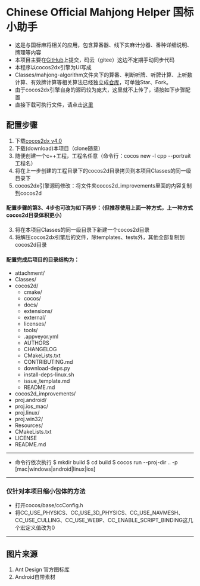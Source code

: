 Chinese Official Mahjong Helper 国标小助手
=========
- 这是与国标麻将相关的应用，包含算番器、线下实麻计分器、番种详细说明、牌理等内容
- 本项目主要在[GitHub](https://github.com/summerinsects/ChineseOfficialMahjongHelper)上提交，码云（gitee）这边不定期手动同步代码
- 本程序以cocos2dx引擎为UI写成
- Classes/mahjong-algorithm文件夹下的算番、判断听牌、听牌计算、上听数计算、有效牌计算等相关算法已经独立成[仓库](https://github.com/summerinsects/ChineseOfficialMahjongFanCalculator)，可单独Star、Fork。
- 由于cocos2dx引擎自身的源码较为庞大，这里就不上传了，请按如下步骤配置
- 直接下载可执行文件，请点击[这里](https://www.pgyer.com/comh-android)

## 配置步骤

1. 下载[cocos2dx v4.0](http://www.cocos2d-x.org/download)
2. 下载(download)本项目（clone随意）
3. 随便创建一个c++工程，工程名任意（命令行：cocos new -l cpp --portrait 工程名）
4. 将在上一步创建的工程目录下的cocos2d目录拷贝到本项目Classes的同一级目录下
5. cocos2dx引擎源码修改：将文件夹cocos2d_improvements里面的内容复制到cocos2d

#### 配置步骤的第3、4步也可改为如下两步：（但推荐使用上面一种方式，上一种方式cocos2d目录体积更小）
3. 将在本项目Classes的同一级目录下新建一个cocos2d目录
4. 将解压cocos2dx引擎后的文件，除templates、tests外，其他全部复制到cocos2d目录

#### 配置完成后项目的目录结构为：
   - attachment/
   - Classes/
   - cocos2d/
       - cmake/
       - cocos/
       - docs/
       - extensions/
       - external/
       - licenses/
       - tools/
       - .appveyor.yml
       - AUTHORS
       - CHANGELOG
       - CMakeLists.txt
       - CONTRIBUTING.md
       - download-deps.py
       - install-deps-linux.sh
       - issue_template.md
       - README.md
   - cocos2d_improvements/
   - proj.android/
   - proj.ios_mac/
   - proj.linux/
   - proj.win32/
   - Resources/
   - CMakeLists.txt
   - LICENSE
   - README.md

---

- 命令行依次执行
    $ mkdir build
    $ cd build
    $ cocos run --proj-dir .. -p [mac|windows|android|linux|ios]

---
### 仅针对本项目缩小包体的方法
- 打开cocos/base/ccConfig.h
- 将CC_USE_PHYSICS、CC_USE_3D_PHYSICS、CC_USE_NAVMESH、CC_USE_CULLING、CC_USE_WEBP、CC_ENABLE_SCRIPT_BINDING这几个宏定义值改为0

---

## 图片来源
1. Ant Design 官方图标库
2. Android自带素材
